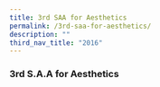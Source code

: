 ```yaml
---
title: 3rd SAA for Aesthetics
permalink: /3rd-saa-for-aesthetics/
description: ""
third_nav_title: "2016"
---
```






### 3rd S.A.A for Aesthetics